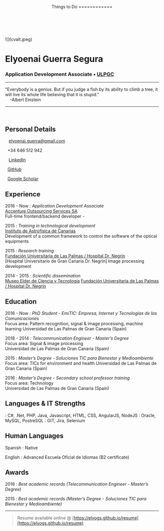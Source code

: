 <header>
Things to Do
============
</header>

<br />
<br />
![](cvalt.jpeg)

# Elyoenai Guerra Segura

### Application Development Associate • [ULPGC](https://ulpgc.es)  

----

<i class="fas fa-quote-left fa-2x fa-pull-left fa-border"></i>
"Everybody is a genius. But if you judge a fish by its ability to climb a tree, it will live its whole life believing that it is stupid."  
&nbsp;&nbsp;&nbsp;&nbsp;-Albert Einstein

----

<br />  

Personal Details
---------
<span class="fas fa-envelope fa-lg"></span>&nbsp;&nbsp;&nbsp;elyoenai.guerra@gmail.com

<span class="fas fa-phone fa-lg"></span>&nbsp;&nbsp;+34 646 512 942

<span class="fab fa-linkedin fa-lg"></span>&nbsp;&nbsp;&nbsp;[LinkedIn](https://es.linkedin.com/in/elyoenai-guerra-segura-1217838b)

<span class="fab fa-github fa-lg"></span>&nbsp;&nbsp;[GitHub](https://github.com/elyogs)

<span class="fab fa-google fa-lg"></span>&nbsp;&nbsp;[Google Scholar](https://scholar.google.com/citations?user=umG6i4AAAAAJ&hl=es)

Experience
----------
2016 - Now
: 	*Application Development Associate*  
	[Accenture Outsourcing Services SA](https://www.accenture.com)  
	Full-time frontend/backend developer - 

2015
:	*Training in technological development*  
	[Instituto de Astrofísica de Canarias](http://www.iac.es/)  
	Development of a common framework to control the software of the optical equipments

2015
: 	*Research training*  
	[Fundación Universitaria de Las Palmas / Hospital Dr. Negrín](https://www.fulp.es/)  
	[Hospital Universitario de Gran Canaria Dr. Negrín]
	Image processing development 
	
2014 - 2015
:	*Scientific dissemination*  
	[Museo Elder de Ciencia y Tecnología](http://www.museoelder.org/)
	[Fundación Universitaria de Las Palmas / Hospital Dr. Negrín](https://www.fulp.es/)

Education
---------
2016 - Now
:	*PhD Student - EmiTIC: Empresa, Internet y Tecnologías de las Comunicaciones*  
	Focus area: Pattern recognition, signal & image processing, machine learning 
	Universidad de Las Palmas de Gran Canaria (Spain)  

2018 - 2014
:	*Telecommunication Engineer - Master’s Degree*  
	Focus area: Signal & image processing  
	Universidad de Las Palmas de Gran Canaria (Spain)  
	
2015
:	*Master’s Degree - Soluciones TIC para Bienestar y Medioambiente*  
	Focus area: TICs for environment and health
	Universidad de Las Palmas de Gran Canaria (Spain)  

2016
:	*Master’s Degree - Secondary school professor training*  
	Focus area: Technology  
	Universidad de Las Palmas de Gran Canaria (Spain)  

Languages & IT Strengths
------------
<span class="fas fa-code fa-lg">
:	
	C#, .Net, PHP, Java, Javascript, HTML, CSS, AngularJS, NodeJS

<span class="fas fa-database fa-lg">
:	Oracle, MySQL, PostreSQL  

<span class="fas fa-code-branch fa-lg">
:	GIT, Jira, Selenium

Human Languages
------------
Spanish
:	Native

English
:	Advanced 
	Escuela Oficial de Idiomas (B2 certificate)

Awards
------
2016
:	*Best academic records (Telecommunication Engineer - Master’s Degree)*  

2015
:	*Best academic records (Master’s Degree - Soluciones TIC para Bienestar y Medioambiente)*  

------
> Resume available online @ [https://elyogs.github.io/resume](https://elyogs.github.io/resume)